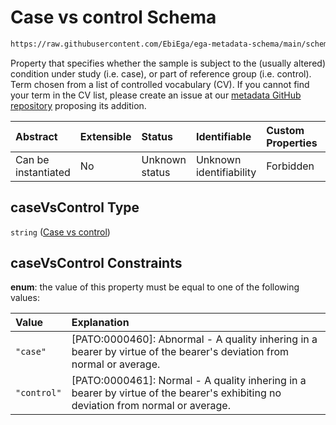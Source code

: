 # Case vs control Schema

```txt
https://raw.githubusercontent.com/EbiEga/ega-metadata-schema/main/schemas/EGA.sample.json#/properties/sampleStatus/items/properties/caseVsControl
```

Property that specifies whether the sample is subject to the (usually altered) condition under study (i.e. case), or part of reference group (i.e. control). Term chosen from a list of controlled vocabulary (CV). If you cannot find your term in the CV list, please create an issue at our [metadata GitHub repository](https://github.com/EbiEga/ega-metadata-schema/issues/new/choose) proposing its addition.

| Abstract            | Extensible | Status         | Identifiable            | Custom Properties | Additional Properties | Access Restrictions | Defined In                                                                   |
| :------------------ | :--------- | :------------- | :---------------------- | :---------------- | :-------------------- | :------------------ | :--------------------------------------------------------------------------- |
| Can be instantiated | No         | Unknown status | Unknown identifiability | Forbidden         | Allowed               | none                | [EGA.sample.json\*](../../../schemas/EGA.sample.json "open original schema") |

## caseVsControl Type

`string` ([Case vs control](ega-18-properties-array-of-sample-statuses-sample-status-item-properties-case-vs-control.md))

## caseVsControl Constraints

**enum**: the value of this property must be equal to one of the following values:

| Value       | Explanation                                                                                                                        |
| :---------- | :--------------------------------------------------------------------------------------------------------------------------------- |
| `"case"`    | \[PATO:0000460]: Abnormal - A quality inhering in a bearer by virtue of the bearer's deviation from normal or average.             |
| `"control"` | \[PATO:0000461]: Normal - A quality inhering in a bearer by virtue of the bearer's exhibiting no deviation from normal or average. |

